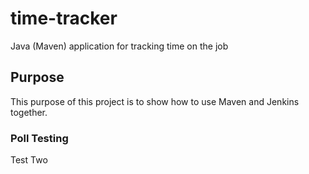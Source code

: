 # time-tracker
Java (Maven) application for tracking time on the job

## Purpose

This purpose of this project is to show how to use Maven and Jenkins together.

### Poll Testing
Test Two
